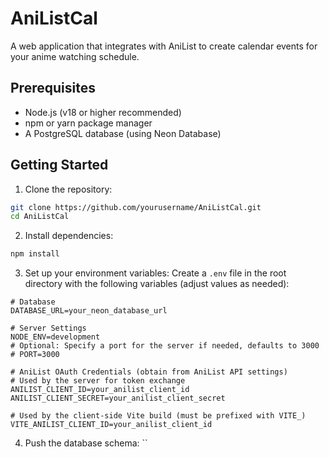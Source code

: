 # AniListCal

A web application that integrates with AniList to create calendar events for your anime watching schedule.

## Prerequisites

- Node.js (v18 or higher recommended)
- npm or yarn package manager
- A PostgreSQL database (using Neon Database)

## Getting Started

1. Clone the repository:
```bash
git clone https://github.com/yourusername/AniListCal.git
cd AniListCal
```

2. Install dependencies:
```bash
npm install
```

3. Set up your environment variables:
Create a `.env` file in the root directory with the following variables (adjust values as needed):
```env
# Database
DATABASE_URL=your_neon_database_url

# Server Settings
NODE_ENV=development
# Optional: Specify a port for the server if needed, defaults to 3000
# PORT=3000

# AniList OAuth Credentials (obtain from AniList API settings)
# Used by the server for token exchange
ANILIST_CLIENT_ID=your_anilist_client_id
ANILIST_CLIENT_SECRET=your_anilist_client_secret

# Used by the client-side Vite build (must be prefixed with VITE_)
VITE_ANILIST_CLIENT_ID=your_anilist_client_id
```

4. Push the database schema:
``